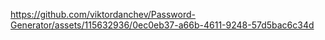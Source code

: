 https://github.com/viktordanchev/Password-Generator/assets/115632936/0ec0eb37-a66b-4611-9248-57d5bac6c34d
